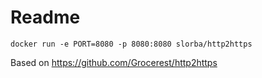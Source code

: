 Readme
======

    docker run -e PORT=8080 -p 8080:8080 slorba/http2https

Based on https://github.com/Grocerest/http2https
